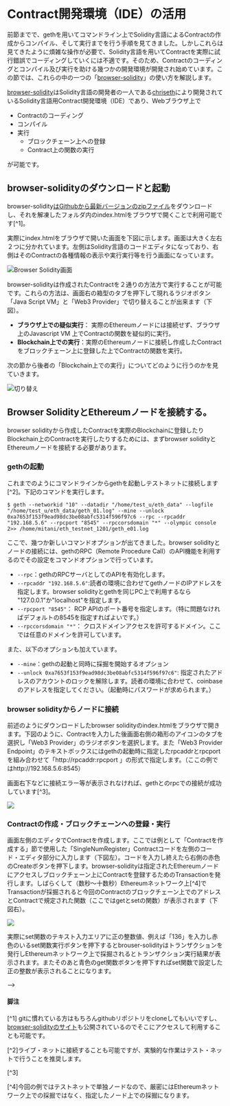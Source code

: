 # Contract開発環境（IDE）の活用

前節までで、gethを用いてコマンドライン上でSolidity言語によるContractの作成からコンパイル、そして実行までを行う手順を見てきました。しかしこれらは見てきたように煩雑な操作が必要で、Solidity言語を用いてContractを実際に試行錯誤でコーディングしていくには不適です。そのため、Contractのコーディングとコンパイル及び実行を助ける幾つかの開発環境が開発され始めています。この節では、これらの中の一つの「[browser-solidity](https://github.com/chriseth/browser-solidity)」の使い方を解説します。

[browser-solidity](https://github.com/chriseth/browser-solidity)はSolidity言語の開発者の一人である[chriseth](https://github.com/chriseth)により開発されているSolidity言語用Contract開発環境（IDE）であり、Webブラウザ上で

* Contractのコーディング
* コンパイル
* 実行
    * ブロックチェーン上への登録
    * Contract上の関数の実行

が可能です。

## browser-solidityのダウンロードと起動
browser-solidity[はGithubから最新バージョンのzipファイル](https://github.com/chriseth/browser-solidity/archive/gh-pages.zip)をダウンロードし、それを解凍したフォルダ内のindex.htmlをブラウザで開くことで利用可能です[^1]。

実際にindex.htmlをブラウザで開いた画面を下図に示します。画面は大きく左右２つに分かれています。左側はSolidity言語のコードエディタになっており、右側はそのContractの各種情報の表示や実行実行等を行う画面になっています。

![Browser Solidity画面](00_images/browser_solidity_initial_screen.png)

browser-solidityは作成されたContractを２通りの方法方で実行することが可能です。これらの方法は、画面右の箱型のタブを押下して現れるラジオボタン「Java Script VM」と「Web3 Provider」で切り替えることが出来ます（下図）。

* **ブラウザ上での疑似実行**： 実際のEthereumノードには接続せず、ブラウザ上のJavascript VM 上でContractの関数を疑似的に実行。
* **Blockchain上での実行**：実際のEthereumノードに接続し作成したContractをブロックチェーン上に登録した上でContractの関数を実行。

次の節から後者の「Blockchain上での実行」についてどのように行うのかを見ていきます。

![切り替え](00_images/browser_solidity_box_tab.png)

## Browser SolidityとEthereumノードを接続する。
browser solidityから作成したContractを実際のBlockchainに登録したりBlockchain上のContractを実行したりするためには、まずbrowser solidityとEthereumノードを接続する必要があります。

### gethの起動
これまでのようにコマンドラインからgethを起動しテストネットに接続します[^2]。下記のコマンドを実行します。

```
$ geth --networkid "10" --datadir "/home/test_u/eth_data" --logfile "/home/test_u/eth_data/geth_01.log" --mine --unlock 0xa7653f153f9ead98dc3be08abfc5314f596f97c6 --rpc --rpcaddr "192.168.5.6" --rpcport "8545" --rpccorsdomain "*" --olympic console 2>> /home/mitani/eth_testnet_1201/geth_e01.log
```

ここで、幾つか新しいコマンドオプションが出てきました。browser solidityとノードの接続には、gethのRPC（Remote Procedure Call）のAPI機能を利用するのでその設定をコマンドオプションで行っています。
* `--rpc`：gethのRPCサーバとしてのAPIを有効化します。
* `--rpcaddr "192.168.5.6"`:読者の環境に合わせてgethノードのIPアドレスを指定します。browser solidityとgethを同じPC上で利用するなら "127.0.0.1"か"localhost"を指定します。
* `--rpcport "8545"`： RCP APIのポート番号を指定します。（特に問題なければデフォルトの8545を指定すればよいです。）
* `--rpccorsdomain "*"`： クロスドメインアクセスを許可するドメイン。ここでは任意のドメインを許可しています。

また、以下のオプションも加えています。
* `--mine`：gethの起動と同時に採掘を開始するオプション
* `--unlock 0xa7653f153f9ead98dc3be08abfc5314f596f97c6"`: 指定されたアドレスのアカウントのロックを解除します。読者の環境に合わせて、coinbaseのアドレスを指定してください。（起動時にパスワードが求められます。）

### browser solidityからノードに接続
前述のようにダウンロードしたbrowser solidityのindex.htmlをブラウザで開きます。下図のように、Contractを入力した後画面右側の箱形のアイコンのタブを選択し「Web3 Provider」のラジオボタンを選択します。また「Web3 Provider Endpoint」のテキストボックスにはgethの起動時に指定したrpcaddrとrpcportを組み合わせて「http://rpcaddr:rpcport 」の形式で指定します。（ここの例ではhttp://192.168.5.6:8545）

画面右下などに接続エラー等が表示されなければ、gethとのrpcでの接続が成功しています[^3]。

![](00_images/bs_simplenum_web3_with_edit.png)

### Contractの作成・ブロックチェーンへの登録・実行
画面左側のエディタでContractを作成します。ここでは例として「Contractを作成する」節<!--[REF]-->で使用した「SingleNumRegister」Contractコードを左側のコード・エディタ部分に入力します（下図左）。コードを入力し終えたら右側の赤色のCreateボタンを押下します。browser-solidityは指定されたEthereumノードにアクセスしブロックチェーン上にContractを登録するためのTransactionを発行します。しばらくして（数秒～十数秒）Ethereumネットワーク上[^4]でTransactionが採掘されると今回のContractのブロックチェーン上でのアドレスとContractで規定された関数（ここではgetとsetの関数）が表示されます（下図右）。

![](00_images/bs_simplenum_create_with_edit.png)

実際にset関数のテキスト入力エリアに正の整数値、例えば「136」を入力し赤色のいるset関数実行ボタンを押下するとbrouser-solidityはトランザクションを発行しEthereumネットワーク上で採掘されるとトランザクション実行結果が表示されます。またそのあと青色のget関数ボタンを押下すればset関数で設定した正の整数が表示されることになります。

<!-- 
## Browser Solidity そのほかの機能
(追記予定）
コントラクタの引数
AtAddress botann -->

-->

#### 脚注
[^1] gitに慣れている方はもちろんgithubリポジトリをcloneしてもいいですし、[browser-solidityのサイト](https://chriseth.github.io/browser-solidity/)も公開されているのでそこにアクセスして利用することも可能です。

[^2]ライブ・ネットに接続することも可能ですが、実験的な作業はテスト・ネットで行うことを推奨します。

[^3] <!-- [TODO] chromeの開発ツールでの確認方法を示す。-->

[^4]今回の例ではテストネットで単独ノードなので、厳密にはEthereumネットワーク上での採掘ではなく、指定したノード上での採掘になります。



